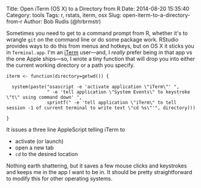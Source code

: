 Title: Open iTerm (OS X) to a Directory from R
Date: 2014-08-20 15:35:40
Category: tools
Tags: r, rstats, iterm, osx
Slug: open-iterm-to-a-directory-from-r
Author: Bob Rudis (@hrbrmstr)

Sometimes you need to get to a command prompt from R, whether it's to wrangle `git` on the command line or do some package work. RStudio provides ways to do this from menus and hotkeys, but on OS X it sticks you in `Terminal.app`. I'm an [iTerm](http://iterm2.com/) user&mdash;and, I *really* prefer being in that app vs the one Apple ships&mdash;so, I wrote a tiny function that will drop you into either the current working directory or a path you specify.

    iterm <- function(directory=getwd()) {
  
      system(paste("osascript -e 'activate application \"iTerm\"' ",
                   " -e 'tell application \"System Events\" to keystroke \"t\" using command down' ",
                   sprintf(" -e 'tell application \"iTerm\" to tell session -1 of current terminal to write text \"cd %s\"'", directory)))
  
    }
    
It issues a three line AppleScript telling iTerm to

- activate (or launch)
- open a new tab
- `cd` to the desired location

Nothing earth shattering, but it saves a few mouse clicks and keystrokes and keeps me in the app I want to be in. It should be pretty straightforward to modify this for other operating systems.